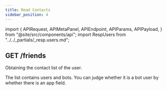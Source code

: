 ```yaml
---
title: Read Contacts
sidebar_position: 4
---
```


import {
  APIRequest,
  APIMetaPanel,
  APIEndpoint,
  APIParams,
  APIPayload,
} from "@site/src/components/api";
import RespUsers from "../../_partials/_resp.users.md";

## GET /friends

Obtaining the contact list of the user.

The list contains users and bots. You can judge whether it is a bot user by whether there is an app field.

<APIEndpoint url="/users/friends" />

<APIMetaPanel scope="CONTACTS:READ" />

<APIRequest title="Read Contacts" url="/users/friends" />

<RespUsers />
